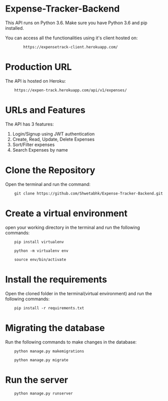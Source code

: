 # Expense-Tracker-Backend

This API runs on Python 3.6. Make sure you have Python 3.6 and pip installed.

You can access all the functionalities using it's client hosted on: 
            
            https://expensetrack-client.herokuapp.com/

# Production URL

The API is hosted on Heroku:

		https://expen-track.herokuapp.com/api/v1/expenses/
    
# URLs and Features

The API has 3 features:

1. Login/Signup using JWT authentication
2. Create, Read, Update, Delete Expenses
3. Sort/Filter expenses
4. Search Expenses by name

# Clone the Repository

Open the terminal and run the command:

		git clone https://github.com/Shwetabhk/Expense-Tracker-Backend.git

# Create a virtual environment

open your working directory in the terminal and run the following commands:

		pip install virtualenv

		python -m virtualenv env

		source env/bin/activate


# Install the requirements

Open the cloned folder in the terminal(virtual environment) and run the following commands:

		pip install -r requirements.txt


# Migrating the database

Run the following commands to make changes in the database:

		python manage.py makemigrations

		python manage.py migrate


# Run the server

		python manage.py runserver




	
